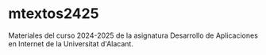 # mtextos2425
Materiales del curso 2024-2025 de la asignatura Desarrollo de Aplicaciones en Internet de la Universitat d'Alacant.
